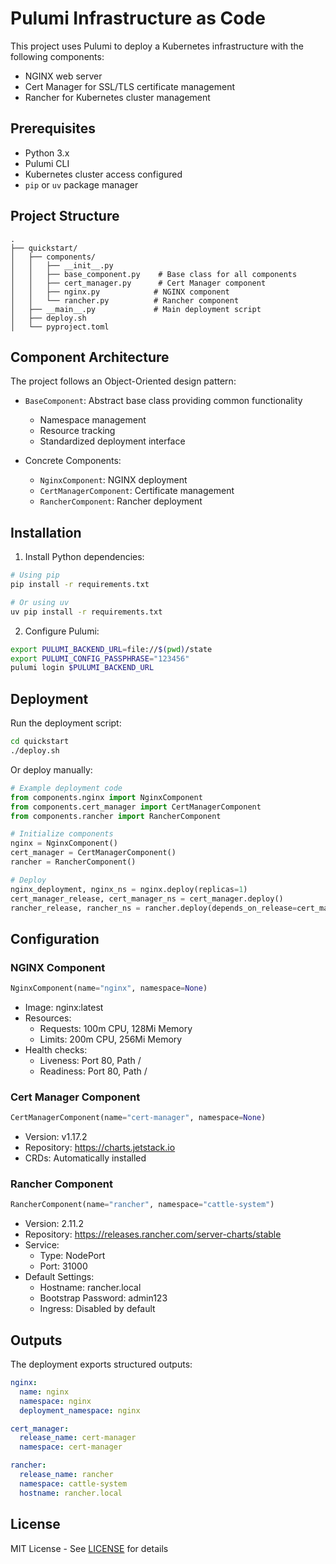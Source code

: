 # Pulumi Infrastructure as Code

This project uses Pulumi to deploy a Kubernetes infrastructure with the following components:

- NGINX web server
- Cert Manager for SSL/TLS certificate management
- Rancher for Kubernetes cluster management

## Prerequisites

- Python 3.x
- Pulumi CLI
- Kubernetes cluster access configured
- `pip` or `uv` package manager

## Project Structure

```
.
├── quickstart/
│   ├── components/
│   │   ├── __init__.py
│   │   ├── base_component.py    # Base class for all components
│   │   ├── cert_manager.py      # Cert Manager component
│   │   ├── nginx.py            # NGINX component
│   │   └── rancher.py          # Rancher component
│   ├── __main__.py             # Main deployment script
│   ├── deploy.sh
│   └── pyproject.toml
```

## Component Architecture

The project follows an Object-Oriented design pattern:

- `BaseComponent`: Abstract base class providing common functionality
  - Namespace management
  - Resource tracking
  - Standardized deployment interface

- Concrete Components:
  - `NginxComponent`: NGINX deployment
  - `CertManagerComponent`: Certificate management
  - `RancherComponent`: Rancher deployment

## Installation

1. Install Python dependencies:

```sh
# Using pip
pip install -r requirements.txt

# Or using uv
uv pip install -r requirements.txt
```

2. Configure Pulumi:

```sh
export PULUMI_BACKEND_URL=file://$(pwd)/state
export PULUMI_CONFIG_PASSPHRASE="123456"
pulumi login $PULUMI_BACKEND_URL
```

## Deployment

Run the deployment script:

```sh
cd quickstart
./deploy.sh
```

Or deploy manually:

```python
# Example deployment code
from components.nginx import NginxComponent
from components.cert_manager import CertManagerComponent
from components.rancher import RancherComponent

# Initialize components
nginx = NginxComponent()
cert_manager = CertManagerComponent()
rancher = RancherComponent()

# Deploy
nginx_deployment, nginx_ns = nginx.deploy(replicas=1)
cert_manager_release, cert_manager_ns = cert_manager.deploy()
rancher_release, rancher_ns = rancher.deploy(depends_on_release=cert_manager_release)
```

## Configuration

### NGINX Component
```python
NginxComponent(name="nginx", namespace=None)
```
- Image: nginx:latest
- Resources:
  - Requests: 100m CPU, 128Mi Memory
  - Limits: 200m CPU, 256Mi Memory
- Health checks:
  - Liveness: Port 80, Path /
  - Readiness: Port 80, Path /

### Cert Manager Component
```python
CertManagerComponent(name="cert-manager", namespace=None)
```
- Version: v1.17.2
- Repository: https://charts.jetstack.io
- CRDs: Automatically installed

### Rancher Component
```python
RancherComponent(name="rancher", namespace="cattle-system")
```
- Version: 2.11.2
- Repository: https://releases.rancher.com/server-charts/stable
- Service:
  - Type: NodePort
  - Port: 31000
- Default Settings:
  - Hostname: rancher.local
  - Bootstrap Password: admin123
  - Ingress: Disabled by default

## Outputs

The deployment exports structured outputs:

```yaml
nginx:
  name: nginx
  namespace: nginx
  deployment_namespace: nginx

cert_manager:
  release_name: cert-manager
  namespace: cert-manager

rancher:
  release_name: rancher
  namespace: cattle-system
  hostname: rancher.local
```

## License

MIT License - See [LICENSE](LICENSE) for details
